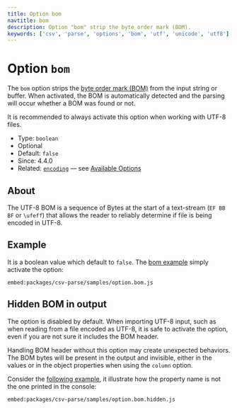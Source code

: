 ```yaml
---
title: Option bom
navtitle: bom
description: Option "bom" strip the byte order mark (BOM).
keywords: ['csv', 'parse', 'options', 'bom', 'utf', 'unicode', 'utf8']
---
```


# Option `bom`

The `bom` option strips the [byte order mark (BOM)](https://en.wikipedia.org/wiki/Byte_order_mark) from the input string or buffer. When activated, the BOM is automatically detected and the parsing will occur whether a BOM was found or not.

It is recommended to always activate this option when working with UTF-8 files.

* Type: `boolean`
* Optional
* Default: `false`
* Since: 4.4.0
* Related: [`encoding`](/parse/options/encoding/) &mdash; see [Available Options](/parse/options/#available-options)

## About

The UTF-8 BOM is a sequence of Bytes at the start of a text-stream (`EF BB BF` or `\ufeff`) that allows the reader to reliably determine if file is being encoded in UTF-8.

## Example

It is a boolean value which default to `false`. The [bom example](https://github.com/adaltas/node-csv/blob/master/packages/csv-parse/samples/option.bom.js) simply activate the option:

`embed:packages/csv-parse/samples/option.bom.js`

## Hidden BOM in output

The option is disabled by default. When importing UTF-8 input, such as when reading from a file encoded as UTF-8, it is safe to activate the option, even if you are not sure it includes the BOM header.

Handling BOM header without this option may create unexpected behaviors. The BOM bytes will be present in the output and invisible, either in the values or in the object properties when using the `column` option.

Consider the [following example](https://github.com/adaltas/node-csv/blob/master/packages/csv-parse/samples/option.bom.hidden.js), it illustrate how the property name is not the one printed in the console:

`embed:packages/csv-parse/samples/option.bom.hidden.js`
